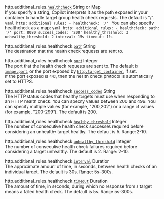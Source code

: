 <span class="parent-field">http.additional_rules.</span><a id="http-additional-rules-healthcheck" href="#http-additional-rules-healthcheck" class="field">`healthcheck`</a> <span class="type">String or Map</span>  
    If you specify a string, Copilot interprets it as the path exposed in your container to handle target group health check requests. The default is "/".
    ```yaml
    http:
      additional_rules:
        - healthcheck: '/'
    ```
    You can also specify healthcheck as a map:
    ```yaml
    http:
      additional_rules:
        - healthcheck:
            path: '/'
            port: 8080
            success_codes: '200'
            healthy_threshold: 3
            unhealthy_threshold: 2
            interval: 15s
            timeout: 10s
    ```
    
<span class="parent-field">http.additional_rules.healthcheck.</span><a id="http-additional-rules-healthcheck-path" href="#http-additional-rules-healthcheck-path" class="field">`path`</a> <span class="type">String</span>  
    The destination that the health check requests are sent to.
    
<span class="parent-field">http.additional_rules.healthcheck.</span><a id="http-additional-rules-healthcheck-port" href="#http-additional-rules-healthcheck-port" class="field">`port`</a> <span class="type">Integer</span>  
    The port that the health check requests are sent to. The default is [`image.port`](./#image-port), or the port exposed by [`http.target_container`](./#http-target-container), if set.  
    If the port exposed is `443`, then the health check protocol is automatically set to HTTPS.
    
<span class="parent-field">http.additional_rules.healthcheck.</span><a id="http-additional-rules-healthcheck-success-codes" href="#http-additional-rules-healthcheck-success-codes" class="field">`success_codes`</a> <span class="type">String</span>  
    The HTTP status codes that healthy targets must use when responding to an HTTP health check. You can specify values between 200 and 499. You can specify multiple values (for example, "200,202") or a range of values (for example, "200-299"). The default is 200.
    
<span class="parent-field">http.additional_rules.healthcheck.</span><a id="http-additional-rules-healthcheck-healthy-threshold" href="#http-additional-rules-healthcheck-healthy-threshold" class="field">`healthy_threshold`</a> <span class="type">Integer</span>  
    The number of consecutive health check successes required before considering an unhealthy target healthy. The default is 5. Range: 2-10.
    
<span class="parent-field">http.additional_rules.healthcheck.</span><a id="http-additional-rules-healthcheck-unhealthy-threshold" href="#http-additional-rules-healthcheck-unhealthy-threshold" class="field">`unhealthy_threshold`</a> <span class="type">Integer</span>  
    The number of consecutive health check failures required before considering a target unhealthy. The default is 2. Range: 2-10.
    
<span class="parent-field">http.additional_rules.healthcheck.</span><a id="http-additional-rules-healthcheck-interval" href="#http-additional-rules-healthcheck-interval" class="field">`interval`</a> <span class="type">Duration</span>  
    The approximate amount of time, in seconds, between health checks of an individual target. The default is 30s. Range: 5s–300s.
    
<span class="parent-field">http.additional_rules.healthcheck.</span><a id="http-additional-rules-healthcheck-timeout" href="#http-additional-rules-healthcheck-timeout" class="field">`timeout`</a> <span class="type">Duration</span>  
    The amount of time, in seconds, during which no response from a target means a failed health check. The default is 5s. Range 5s-300s.